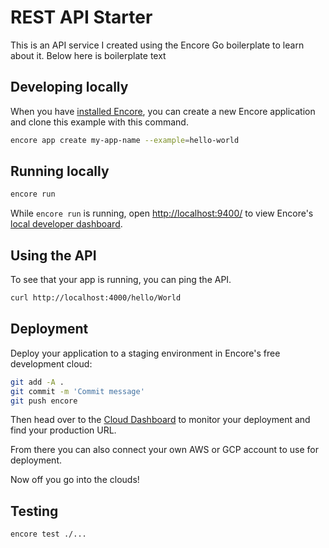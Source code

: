 # REST API Starter

This is an API service I created using the Encore Go boilerplate to learn about it.
Below here is boilerplate text

## Developing locally

When you have [installed Encore](https://encore.dev/docs/install), you can create a new Encore application and clone this example with this command.

```bash
encore app create my-app-name --example=hello-world
```

## Running locally
```bash
encore run
```

While `encore run` is running, open [http://localhost:9400/](http://localhost:9400/) to view Encore's [local developer dashboard](https://encore.dev/docs/observability/dev-dash).

## Using the API

To see that your app is running, you can ping the API.

```bash
curl http://localhost:4000/hello/World
```

## Deployment

Deploy your application to a staging environment in Encore's free development cloud:

```bash
git add -A .
git commit -m 'Commit message'
git push encore
```

Then head over to the [Cloud Dashboard](https://app.encore.dev) to monitor your deployment and find your production URL.

From there you can also connect your own AWS or GCP account to use for deployment.

Now off you go into the clouds!

## Testing

```bash
encore test ./...
```
